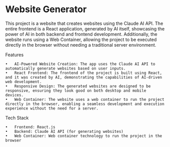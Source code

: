 # Website Generator

This project is a website that creates websites using the Claude AI API. The entire frontend is a React application, generated by AI itself, showcasing the power of AI in both backend and frontend development. Additionally, the website runs using a Web Container, allowing the project to be executed directly in the browser without needing a traditional server environment.

Features

	•	AI-Powered Website Creation: The app uses the Claude AI API to automatically generate websites based on user inputs.
	•	React Frontend: The frontend of the project is built using React, and it was created by AI, demonstrating the capabilities of AI-driven web development.
	•	Responsive Design: The generated websites are designed to be responsive, ensuring they look good on both desktop and mobile devices.
	•	Web Container: The website uses a web container to run the project directly in the browser, enabling a seamless development and execution experience without the need for a server.

Tech Stack

	•	Frontend: React.js 
	•	Backend: Claude AI API (for generating websites)
	•	Web Container: Web container technology to run the project in the browser
	

